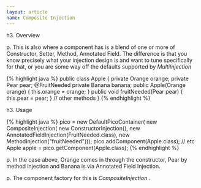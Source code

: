 ```yaml
---
layout: article
name: Composite Injection
---
```


h3. Overview

p. This is also where a component has is a blend of one or more of Constructor, Setter, Method, Annotated Field. The difference is that you know precisely what your injection design is and want to tune specifically for that, or you are some way off the defaults supported by *MultiInjection* 

{% highlight java %}
public class Apple {
  private Orange orange;
  private Pear pear; 
  @FruitNeeded private Banana banana;
  public Apple(Orange orange) {
    this.orange = orange;
  }
  public void fruitNeeded(Pear pear) {
    this.pear = pear; 
  } 
  // other methods 
}
{% endhighlight %}

h3. Usage

{% highlight java %}
pico = new DefaultPicoContainer(
    new CompositeInjection( 
      new ConstructorInjection(), 
      new AnnotatedFieldInjection(FruitNeeded.class), 
      new MethodInjection("fruitNeeded")));
pico.addComponent(Apple.class); 
// etc 
Apple apple = pico.getComponent(Apple.class);
{% endhighlight %}

p. In the case above, Orange comes in through the constructor, Pear by method injection and Banana is via Annotated Field Injection.

p. The component factory for this is *CompositeInjection* .

